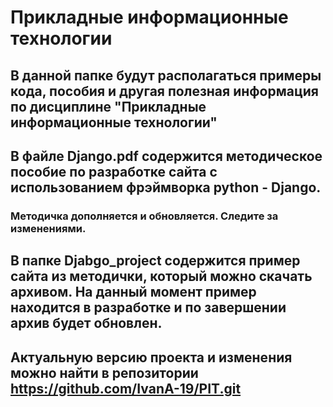 # Прикладные информационные технологии
## В данной папке будут располагаться примеры кода, пособия и другая полезная информация по дисциплине "Прикладные информационные технологии"
## В файле Django.pdf содержится методическое пособие по разработке сайта с использованием фрэймворка python - Django.
### Методичка дополняется и обновляется. Следите за изменениями. 
## В папке Djabgo_project содержится пример сайта из методички, который можно скачать архивом. На данный момент пример находится в разработке и по завершении архив будет обновлен.
## Актуальную версию проекта и изменения можно найти в репозитории https://github.com/IvanA-19/PIT.git

